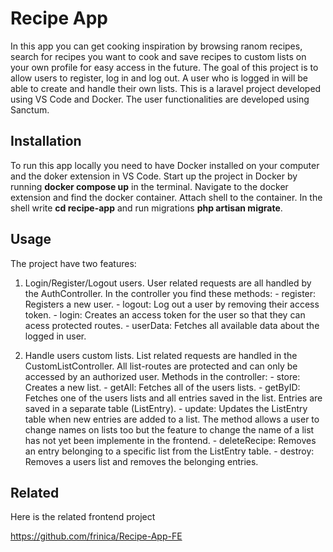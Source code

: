 # Recipe App

In this app you can get cooking inspiration by browsing ranom recipes, search for recipes you want to cook and save recipes to custom lists on your own profile for easy access in the future.
The goal of this project is to allow users to register, log in and log out. A user who is logged in will be able to create and handle their own lists.
This is a laravel project developed using VS Code and Docker. The user functionalities are developed using Sanctum.

## Installation

To run this app locally you need to have Docker installed on your computer and the doker extension in VS Code.
Start up the project in Docker by running **docker compose up** in the terminal.
Navigate to the docker extension and find the docker container.
Attach shell to the container.
In the shell write **cd recipe-app** and run migrations **php artisan migrate**.

## Usage

The project have two features:

1. Login/Register/Logout users.
   User related requests are all handled by the AuthController. In the controller you find these methods: - register: Registers a new user. - logout: Log out a user by removing their access token. - login: Creates an access token for the user so that they can acess protected routes. - userData: Fetches all available data about the logged in user.

2. Handle users custom lists.
   List related requests are handled in the CustomListController. All list-routes are protected and can only be accessed by an authorized user. Methods in the controller: - store: Creates a new list. - getAll: Fetches all of the users lists. - getByID: Fetches one of the users lists and all entries saved in the list. Entries are saved in a separate table (ListEntry). - update: Updates the ListEntry table when new entries are added to a list. The method allows a user to change names on lists too but the feature to change the name of a list has not yet been implemente in the frontend. - deleteRecipe: Removes an entry belonging to a specific list from the ListEntry table. - destroy: Removes a users list and removes the belonging entries.

## Related

Here is the related frontend project

https://github.com/frinica/Recipe-App-FE
